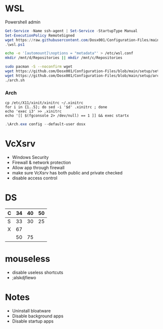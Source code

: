 # WSL
Powershell admin
```powershell
Get-Service -Name ssh-agent | Set-Service -StartupType Manual
Set-ExecutionPolicy RemoteSigned
wget https://raw.githubusercontent.com/Dosx001/Configuration-Files/main/wsl.ps1 -O wsl.ps1
.\wsl.ps1
```

```bash
echo -e '[automount]\noptions = "metadata"' > /etc/wsl.conf
mkdir /mnt/d/Repositories || mkdir /mnt/c/Repositories
```
```bash
sudo pacman -S --noconfirm wget
wget https://github.com/Dosx001/Configuration-Files/blob/main/setup/setup.sh
wget https://github.com/Dosx001/Configuration-Files/blob/main/setup/arch.sh
./arch.sh
```

### Arch
```
cp /etc/X11/xinit/xinitrc ~/.xinitrc
for i in {1..5}; do sed -i '$d' .xinitrc ; done
echo 'exec i3' >> .xinitrc
echo '[[ $(fgconsole 2> /dev/null) == 1 ]] && exec startx
```
```powershell
.\Arch.exe config --default-user dosx
```

# VcXsrv
* Windows Security
* Firewall & network protection
* Allow app through firewall
* make sure VcXsrv has both public and private checked
* disable access control

# DS
|C|34|40|50|
|-|--|--|--|
|S|33|30|25|
|X|67|  |  |
| |50|75|  |

# mouseless
* disable useless shortcuts
* ;alskdjfiewo

# Notes
* Uninstall bloatware
* Disable background apps
* Disable startup apps
